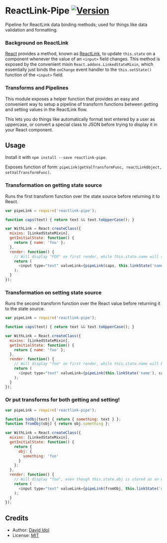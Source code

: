 ReactLink-Pipe [![Version][npm-image]][npm-url]
================

Pipeline for ReactLink data binding methods; used for things like data validation and formatting.



### Background on ReactLink

[React](https://facebook.github.io/react/) provides a method, known as [ReactLink](https://facebook.github.io/react/docs/two-way-binding-helpers.html), to update `this.state` on a component whenever the value of an `<input>` field changes. This method is exposed by the convenient mixin `React.addons.LinkedStateMixin`, which essentially just binds the `onChange` event handler to the `this.setState()` function of the `<input>` field.

### Transforms and Pipelines

This module exposes a helper function that provides an easy and convenient way to setup a pipeline of transform functions between getting and setting values in the ReactLink flow.

This lets you do things like automatically format text entered by a user as uppercase, or convert a special class to JSON before trying to display it in your React component.

## Usage

Install it with `npm install --save reactlink-pipe`.

Exposes function of form: `pipeLink(getValTransformFunc, reactLinkObject, setValTransformFunc)`.

### Transformation on getting state source

Runs the first transform function over the state source before returning it to React.

```js
var pipeLink = require('reactlink-pipe');

function caps(text) { return text && text.toUpperCase(); }

var WithLink = React.createClass({
  mixins: [LinkedStateMixin],
  getInitialState: function() {
    return { name: 'foo' };
  },
  render: function() {
    // Will display "FOO" on first render, while this.state.name will still be "foo"
    return (
      <input type="text" valueLink={pipeLink(caps, this.linkState('name'))} />
    );
  }
});
```

### Transformation on setting state source

Runs the second transform function over the React value before returning it to the state source.

```js
var pipeLink = require('reactlink-pipe');

function caps(text) { return text && text.toUpperCase(); }

var WithLink = React.createClass({
  mixins: [LinkedStateMixin],
  getInitialState: function() {
    return { name: 'foo' };
  },
  render: function() {
    // Will display "foo" on first render, while this.state.name will be set to "FOO" when changed
    return (
      <input type="text" valueLink={pipeLink(this.linkState('name'), caps)} />
    );
  }
});
```


### Or put transforms for both getting and setting!

```js
var pipeLink = require('reactlink-pipe');

function toObj(text) { return { something: text } };
function fromObj(obj) { return obj.something };

var WithLink = React.createClass({
  mixins: [LinkedStateMixin],
  getInitialState: function() {
    return {
      obj: {
        something: 'foo'
      }
    };
  },
  render: function() {
    // Will display "foo", even though this.state.obj is stored as an object and not a string
    return (
      <input type="text" valueLink={pipeLink(fromObj, this.linkState('obj'), toObj)} />
    );
  }
});
```

## Credits

- Author: [David Idol](http://daveidol.com)
- License: [MIT](http://opensource.org/licenses/MIT)


[npm-image]: https://img.shields.io/npm/v/reactlink-pipe.svg?style=flat-square
[npm-url]: https://www.npmjs.org/package/reactlink-pipe
